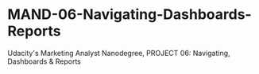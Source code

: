 # MAND-06-Navigating-Dashboards-Reports
Udacity's Marketing Analyst Nanodegree, PROJECT 06: Navigating, Dashboards &amp; Reports
